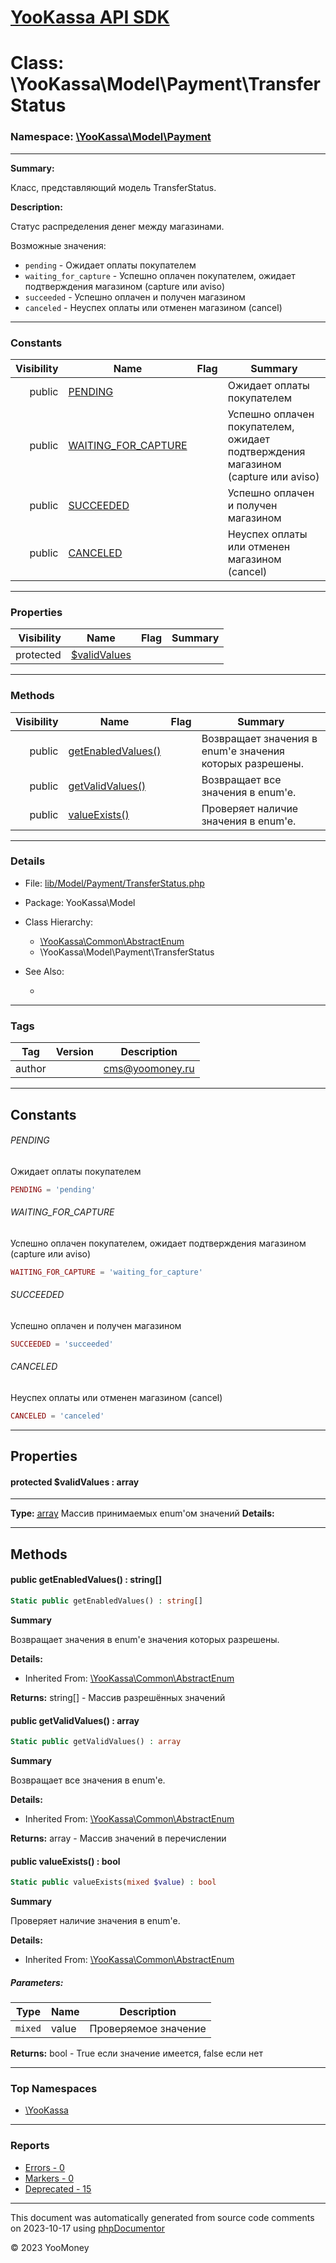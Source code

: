 # [YooKassa API SDK](../home.md)

# Class: \YooKassa\Model\Payment\TransferStatus
### Namespace: [\YooKassa\Model\Payment](../namespaces/yookassa-model-payment.md)
---
**Summary:**

Класс, представляющий модель TransferStatus.

**Description:**

Статус распределения денег между магазинами.

Возможные значения:
- `pending` - Ожидает оплаты покупателем
- `waiting_for_capture` - Успешно оплачен покупателем, ожидает подтверждения магазином (capture или aviso)
- `succeeded` - Успешно оплачен и получен магазином
- `canceled` - Неуспех оплаты или отменен магазином (cancel)

---
### Constants
| Visibility | Name | Flag | Summary |
| ----------:| ---- | ---- | ------- |
| public | [PENDING](../classes/YooKassa-Model-Payment-TransferStatus.md#constant_PENDING) |  | Ожидает оплаты покупателем |
| public | [WAITING_FOR_CAPTURE](../classes/YooKassa-Model-Payment-TransferStatus.md#constant_WAITING_FOR_CAPTURE) |  | Успешно оплачен покупателем, ожидает подтверждения магазином (capture или aviso) |
| public | [SUCCEEDED](../classes/YooKassa-Model-Payment-TransferStatus.md#constant_SUCCEEDED) |  | Успешно оплачен и получен магазином |
| public | [CANCELED](../classes/YooKassa-Model-Payment-TransferStatus.md#constant_CANCELED) |  | Неуспех оплаты или отменен магазином (cancel) |

---
### Properties
| Visibility | Name | Flag | Summary |
| ----------:| ---- | ---- | ------- |
| protected | [$validValues](../classes/YooKassa-Model-Payment-TransferStatus.md#property_validValues) |  |  |

---
### Methods
| Visibility | Name | Flag | Summary |
| ----------:| ---- | ---- | ------- |
| public | [getEnabledValues()](../classes/YooKassa-Common-AbstractEnum.md#method_getEnabledValues) |  | Возвращает значения в enum'е значения которых разрешены. |
| public | [getValidValues()](../classes/YooKassa-Common-AbstractEnum.md#method_getValidValues) |  | Возвращает все значения в enum'e. |
| public | [valueExists()](../classes/YooKassa-Common-AbstractEnum.md#method_valueExists) |  | Проверяет наличие значения в enum'e. |

---
### Details
* File: [lib/Model/Payment/TransferStatus.php](../../lib/Model/Payment/TransferStatus.php)
* Package: YooKassa\Model
* Class Hierarchy: 
  * [\YooKassa\Common\AbstractEnum](../classes/YooKassa-Common-AbstractEnum.md)
  * \YooKassa\Model\Payment\TransferStatus

* See Also:
  * [](https://yookassa.ru/developers/api)

---
### Tags
| Tag | Version | Description |
| --- | ------- | ----------- |
| author |  | cms@yoomoney.ru |

---
## Constants
<a name="constant_PENDING" class="anchor"></a>
###### PENDING
Ожидает оплаты покупателем

```php
PENDING = 'pending'
```


<a name="constant_WAITING_FOR_CAPTURE" class="anchor"></a>
###### WAITING_FOR_CAPTURE
Успешно оплачен покупателем, ожидает подтверждения магазином (capture или aviso)

```php
WAITING_FOR_CAPTURE = 'waiting_for_capture'
```


<a name="constant_SUCCEEDED" class="anchor"></a>
###### SUCCEEDED
Успешно оплачен и получен магазином

```php
SUCCEEDED = 'succeeded'
```


<a name="constant_CANCELED" class="anchor"></a>
###### CANCELED
Неуспех оплаты или отменен магазином (cancel)

```php
CANCELED = 'canceled'
```



---
## Properties
<a name="property_validValues"></a>
#### protected $validValues : array
---
**Type:** <a href="../array"><abbr title="array">array</abbr></a>
Массив принимаемых enum&#039;ом значений
**Details:**



---
## Methods
<a name="method_getEnabledValues" class="anchor"></a>
#### public getEnabledValues() : string[]

```php
Static public getEnabledValues() : string[]
```

**Summary**

Возвращает значения в enum'е значения которых разрешены.

**Details:**
* Inherited From: [\YooKassa\Common\AbstractEnum](../classes/YooKassa-Common-AbstractEnum.md)

**Returns:** string[] - Массив разрешённых значений


<a name="method_getValidValues" class="anchor"></a>
#### public getValidValues() : array

```php
Static public getValidValues() : array
```

**Summary**

Возвращает все значения в enum'e.

**Details:**
* Inherited From: [\YooKassa\Common\AbstractEnum](../classes/YooKassa-Common-AbstractEnum.md)

**Returns:** array - Массив значений в перечислении


<a name="method_valueExists" class="anchor"></a>
#### public valueExists() : bool

```php
Static public valueExists(mixed $value) : bool
```

**Summary**

Проверяет наличие значения в enum'e.

**Details:**
* Inherited From: [\YooKassa\Common\AbstractEnum](../classes/YooKassa-Common-AbstractEnum.md)

##### Parameters:
| Type | Name | Description |
| ---- | ---- | ----------- |
| <code lang="php">mixed</code> | value  | Проверяемое значение |

**Returns:** bool - True если значение имеется, false если нет



---

### Top Namespaces

* [\YooKassa](../namespaces/yookassa.md)

---

### Reports
* [Errors - 0](../reports/errors.md)
* [Markers - 0](../reports/markers.md)
* [Deprecated - 15](../reports/deprecated.md)

---

This document was automatically generated from source code comments on 2023-10-17 using [phpDocumentor](http://www.phpdoc.org/)

&copy; 2023 YooMoney